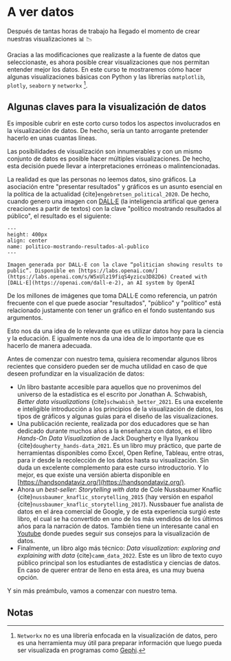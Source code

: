# A ver datos 

Después de tantas horas de trabajo ha llegado el momento de crear nuestras visualizaciones 📊 📉

Gracias a las modificaciones que realizaste a la fuente de datos que seleccionaste, es ahora posible crear visualizaciones que nos permitan entender mejor los datos. En este curso te mostraremos cómo hacer algunas visualizaciones básicas con Python y las librerías `matplotlib`, `plotly`, `seaborn` y `networkx` [^footnote].

## Algunas claves para la visualización de datos

Es imposible cubrir en este corto curso todos los aspectos involucrados en la visualización de datos. De hecho, sería un tanto arrogante pretender hacerlo en unas cuantas líneas.

Las posibilidades de visualización son innumerables y con un mismo conjunto de datos es posible hacer múltiples visualizaciones. De hecho, esta decisión puede llevar a interpretaciones erróneas o malintencionadas.

La realidad es que las personas no leemos datos, sino gráficos. La asociación entre "presentar resultados" y gráficos es un asunto esencial en la política de la actualidad {cite}`engebretsen_political_2020`. De hecho, cuando genero una imagen con [DALL·E](https://openai.com/dall-e-2) (la inteligencia artifical que genera creaciones a partir de textos) con la clave "político mostrando resultados al público", el resultado es el siguiente:

```{figure} ../_static/imgs/visualizacion/dall-e.png
---
height: 400px
align: center
name: politico-mostrando-resultados-al-publico
---

Imagen generada por DALL-E con la clave “politician showing results to public”. Disponible en [https://labs.openai.com/](https://labs.openai.com/s/W5xUlz19fiqS4yzicu3D82D6) Created with [DALL·E](https://openai.com/dall-e-2), an AI system by OpenAI
```

De los millones de imágenes que toma DALL·E como referencia, un patrón frecuente con el que puede asociar "resultados", "público" y "político" está relacionado justamente con tener un gráfico en el fondo sustentando sus argumentos.

Esto nos da una idea de lo relevante que es utilizar datos hoy para la ciencia y la educación. E igualmente nos da una idea de lo importante que es hacerlo de manera adecuada.

Antes de comenzar con nuestro tema, quisiera recomendar algunos libros recientes que considero pueden ser de mucha utilidad en caso de que deseen profundizar en la visualización de datos:

- Un libro bastante accesible para aquellos que no provenimos del universo de la estadística es el escrito por Jonathan A. Schwabish, *Better data visualizations* {cite}`schwabish_better_2021`. Es una excelente e inteligible introducción a los principios de la visualización de datos, los tipos de gráficos y algunas guías para el diseño de las visualizaciones.
- Una publicación reciente, realizada por dos educadores que se han dedicado durante muchos años a la enseñanza con datos, es el libro *Hands-On Data Visualization* de Jack Dougherty e Ilya Ilyankou {cite}`dougherty_hands-data_2021`. Es un libro muy práctico, que parte de herramientas disponibles como Excel, Open Refine, Tableau, entre otras, para ir desde la recolección de los datos hasta su visualización. Sin duda un excelente complemento para este curso introductorio. Y lo mejor, es que existe una versión abierta disponible en [https://handsondataviz.org/](https://handsondataviz.org/).
- Ahora un *best-seller*: *Storytelling with data* de Cole Nussbaumer Knaflic {cite}`nussbaumer_knaflic_storytelling_2015` (hay versión en español {cite}`nussbaumer_knaflic_storytelling_2017`). Nussbauer fue analista de datos en el área comercial de Google, y de esta experiencia surgió este libro, el cual se ha convertido en uno de los más vendidos de los últimos años para la narración de datos. También tiene un interesante canal en [Youtube](https://www.youtube.com/c/storytellingwithdata) donde puedes seguir sus consejos para la visualización de datos.
- Finalmente, un libro algo más técnico: *Data visualization: exploring and explaining with data* {cite}`camm_data_2022`. Este es un libro de texto cuyo público principal son los estudiantes de estadística y ciencias de datos. En caso de querer entrar de lleno en esta área, es una muy buena opción.

Y sin más preámbulo, vamos a comenzar con nuestro tema.

## Notas

[^footnote]: `Networkx` no es una librería enfocada en la visualización de datos, pero es una herramienta muy útil para preparar información que luego pueda ser visualizada en programas como [Gephi](https://gephi.org/).
